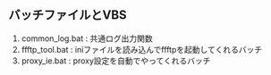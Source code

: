 ## バッチファイルとVBS

1. common_log.bat : 共通ログ出力関数
2. ffftp_tool.bat : iniファイルを読み込んでffftpを起動してくれるバッチ
3. proxy_ie.bat   : proxy設定を自動でやってくれるバッチ 
